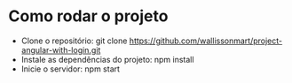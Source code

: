# Como rodar o projeto

- Clone o repositório: git clone https://github.com/wallissonmart/project-angular-with-login.git
- Instale as dependências do projeto: npm install
- Inicie o servidor: npm start


